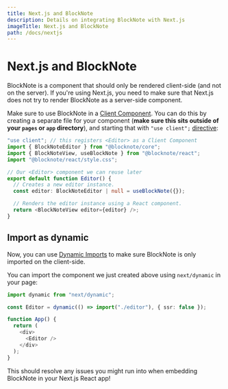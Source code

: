 ```yaml
---
title: Next.js and BlockNote
description: Details on integrating BlockNote with Next.js
imageTitle: Next.js and BlockNote
path: /docs/nextjs
---
```


# Next.js and BlockNote

BlockNote is a component that should only be rendered client-side (and not on the server). If you're using Next.js, you need to make sure that Next.js does not try to render BlockNote as a server-side component.

Make sure to use BlockNote in a [Client Component](https://nextjs.org/docs/getting-started/react-essentials#client-components). You can do this by creating a separate file for your component (**make sure this sits outside of your `pages` or `app` directory**), and starting that with `"use client";` [directive](https://react.dev/reference/react/use-client):

```typescript
"use client"; // this registers <Editor> as a Client Component
import { BlockNoteEditor } from "@blocknote/core";
import { BlockNoteView, useBlockNote } from "@blocknote/react";
import "@blocknote/react/style.css";

// Our <Editor> component we can reuse later
export default function Editor() {
  // Creates a new editor instance.
  const editor: BlockNoteEditor | null = useBlockNote({});

  // Renders the editor instance using a React component.
  return <BlockNoteView editor={editor} />;
}
```

## Import as dynamic

Now, you can use [Dynamic Imports](https://nextjs.org/docs/pages/building-your-application/optimizing/lazy-loading) to make sure BlockNote is only imported on the client-side.

You can import the component we just created above using `next/dynamic` in your page:

```typescript
import dynamic from "next/dynamic";

const Editor = dynamic(() => import("./editor"), { ssr: false });

function App() {
  return (
    <div>
      <Editor />
    </div>
  );
}
```

This should resolve any issues you might run into when embedding BlockNote in your Next.js React app!
